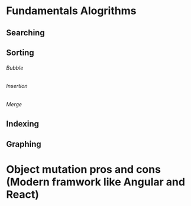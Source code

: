 # Fundamentals Alogrithms
## Searching
## Sorting
###### Bubble
###### Insertion
###### Merge
## Indexing
## Graphing
 
 
# Object mutation pros and cons (Modern framwork like Angular and React)

